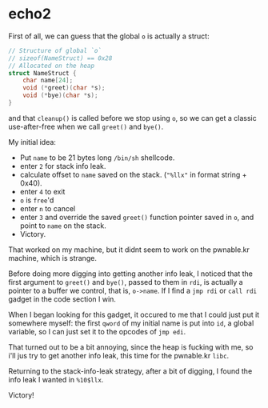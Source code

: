 # echo2

First of all, we can guess that the global `o` is actually a struct:

```c
// Structure of global `o`
// sizeof(NameStruct) == 0x28
// Allocated on the heap
struct NameStruct {
    char name[24];
    void (*greet)(char *s);
    void (*bye)(char *s);
}
```

and that `cleanup()` is called before we stop using `o`, so we can get a classic use-after-free when we call `greet()` and `bye()`.

My initial idea:

* Put `name` to be 21 bytes long `/bin/sh` shellcode.
* enter `2` for stack info leak.
* calculate offset to `name` saved on the stack. (`"%llx"` in format string + 0x40).
* enter `4` to exit
* `o` is `free`'d
* enter `n` to cancel
* enter `3` and override the saved `greet()` function pointer saved in `o`, and point to `name` on the stack.
* Victory.

That worked on my machine, but it didnt seem to work on the pwnable.kr machine, which is strange.

Before doing more digging into getting another info leak, I noticed that the first argument to `greet()` and `bye()`, passed to them in `rdi`, is actually a pointer to a buffer we control, that is, `o->name`. If I find a `jmp rdi` or `call rdi` gadget in the code section I win.

When I began looking for this gadget, it occured to me that I could just put it somewhere myself: the first `qword` of my initial name is put into `id`, a global variable, so I can just set it to the opcodes of `jmp edi`.

That turned out to be a bit annoying, since the heap is fucking with me, so i'll jus try to get another info leak, this time for the pwnable.kr `libc`.

Returning to the stack-info-leak strategy, after a bit of digging, I found the info leak I wanted in `%10$llx`.

Victory!
